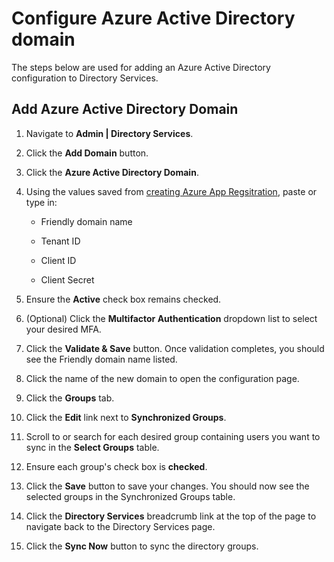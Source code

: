 [title]: # (Configure Azure Active Directory)
[tags]: # (Azure, Directory Service, Azure Active Directory)
[priority]: # (1003)

# Configure Azure Active Directory domain

The steps below are used for adding an Azure Active Directory configuration to Directory Services.

## Add Azure Active Directory Domain

1. Navigate to **Admin | Directory Services**.

1. Click the **Add Domain** button.

1. Click the **Azure Active Directory Domain**.

1. Using the values saved from [creating Azure App Regsitration](../create-azure-app-registration), paste or type in:

   - Friendly domain name

   - Tenant ID

   - Client ID

   - Client Secret

1. Ensure the **Active** check box remains checked.

1. (Optional) Click the **Multifactor Authentication** dropdown list to select your desired MFA.

1. Click the **Validate & Save** button. Once validation completes, you should see the Friendly domain name listed.

1. Click the name of the new domain to open the configuration page.

1. Click the **Groups** tab.

1. Click the **Edit** link next to **Synchronized Groups**.

1. Scroll to or search for each desired group containing users you want to sync in the **Select Groups** table.

1. Ensure each group's check box is **checked**.

1. Click the **Save** button to save your changes. You should now see the selected groups in the Synchronized Groups table.

1. Click the **Directory Services** breadcrumb link at the top of the page to navigate back to the Directory Services page.

1. Click the **Sync Now** button to sync the directory groups.
